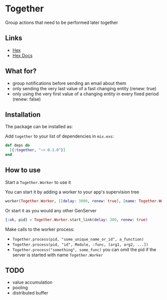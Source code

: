 # Together

Group actions that need to be performed later together

## Links

- [Hex](https://hex.pm/packages/together)
- [Hex Docs](https://hexdocs.pm/together/Together.html)

## What for?

- group notifications before sending an email about them
- only sending the very last value of a fast changing entity (renew: true)
- only using the very first value of a changing entity in every fixed period (renew: false)

## Installation

The package can be installed as:

Add `together` to your list of dependencies in `mix.exs`:

```elixir
def deps do
  [{:together, "~> 0.1.0"}]
end
```

## How to use

Start a `Together.Worker` to use it

You can start it by adding a worker to your app's supervision tree

```elixir
worker(Together.Worker, [[delay: 3000, renew: true], [name: Together.Worker]])
```

Or start it as you would any other GenServer

```elixir
{:ok, pid} = Together.Worker.start_link(delay: 300, renew: true)
```

Make calls to the worker process:

- `Together.process(pid, "some_unique_name_or_id", a_function)`
- `Together.process(pid, "id", Module, :func, [arg1, arg2, ...])`
- `Together.process("something", some_func)` you can omit the pid if the server is started with name `Together.Worker`

## TODO

- value accumulation
- pooling
- distributed buffer
